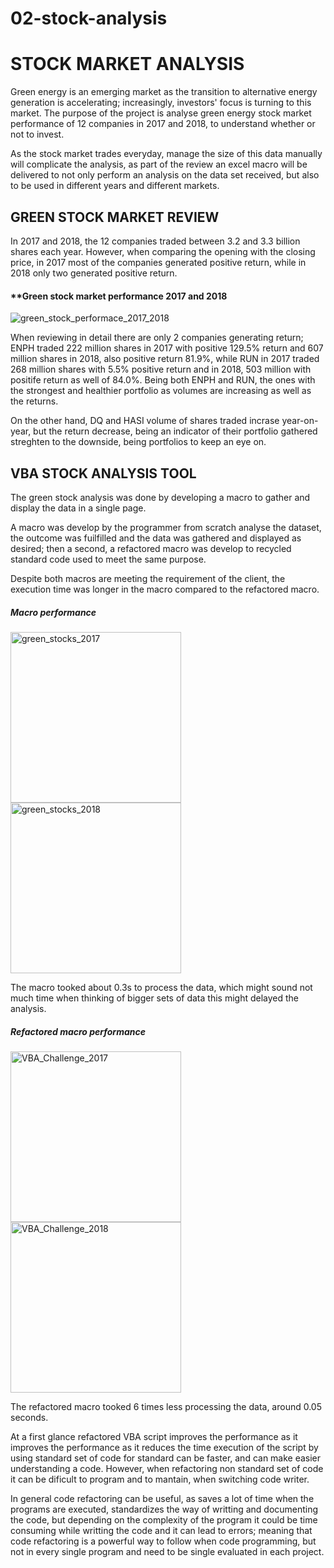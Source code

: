 # 02-stock-analysis

# **STOCK MARKET ANALYSIS**

Green energy is an emerging market as the transition to alternative energy generation is accelerating; increasingly, investors' focus is turning to this market. The purpose of the project is analyse green energy stock market performance of 12 companies in 2017 and 2018, to understand whether or not to invest.

As the stock market trades everyday, manage the size of this data manually will complicate the analysis, as part of the review an excel macro will be delivered to not only perform an analysis on the data set received, but also to be used in different years and different markets.

## **GREEN STOCK MARKET REVIEW**

In 2017 and 2018, the 12 companies traded between 3.2 and 3.3 billion shares each year. However, when comparing the opening with the closing price, in 2017 most of the companies generated positive return, while in 2018 only two generated positive return.

#### **Green stock market performance 2017 and 2018
![green_stock_performace_2017_2018](https://user-images.githubusercontent.com/88411170/131267945-e6df7173-2066-4e83-94ec-e2404e640f62.png)

When reviewing in detail there are only 2 companies generating return; ENPH traded 222 million shares in 2017 with positive 129.5% return and 607 million shares in 2018, also positive return 81.9%, while RUN in 2017 traded 268 million shares with 5.5% positive return and in 2018, 503 million with positife return as well of 84.0%. Being both ENPH and RUN, the ones with the strongest and healthier portfolio as volumes are increasing as well as the returns.

On the other hand, DQ and HASI volume of shares traded incrase year-on-year, but the return decrease, being an indicator of their portfolio gathered streghten to the downside, being portfolios to keep an eye on.

## **VBA STOCK ANALYSIS TOOL**

The green stock analysis was done by developing a macro to gather and display the data in a single page. 

A macro was develop by the programmer from scratch analyse the dataset, the outcome was fuilfilled and the data was gathered and displayed as desired; then a second, a refactored macro was develop to recycled standard code used to meet the same purpose.

Despite both macros are meeting the requirement of the client, the execution time was longer in the macro compared to the refactored macro. 

##### **Macro performance**
<img width="273" alt="green_stocks_2017" src="https://user-images.githubusercontent.com/88411170/131267014-4f6f35b3-9513-46c1-9a6b-0cef391941df.png"> <img width="273" alt="green_stocks_2018" src="https://user-images.githubusercontent.com/88411170/131267029-0bbc00b9-19f9-42e4-999f-50a430e4ccf6.png">

The macro tooked about 0.3s to process the data, which might sound not much time when thinking of bigger sets of data this might delayed the analysis.

##### **Refactored macro performance**
<img width="273" alt="VBA_Challenge_2017" src="https://user-images.githubusercontent.com/88411170/131267035-22112485-8d51-4691-94c5-b4ba70438916.png"> <img width="273" alt="VBA_Challenge_2018" src="https://user-images.githubusercontent.com/88411170/131267045-ae73fccb-92f0-4b93-83dd-4148c1d1b9d6.png">

The refactored macro tooked 6 times less processing the data, around 0.05 seconds.

At a first glance refactored VBA script improves the performance as it improves the performance as it reduces the time execution of the script by using standard set of code for standard can be faster, and can make easier understanding a code. However, when refactoring non standard set of code it can be dificult to program and to mantain, when switching code writer.

In general code refactoring can be useful, as saves a lot of time when the programs are executed, standardizes the way of writting and documenting the code, but depending on the complexity of the program it could be time consuming while writting the code and it can lead to errors; meaning that code refactoring is a powerful way to follow when code programming, but not in every single program and need to be single evaluated in each project.  
